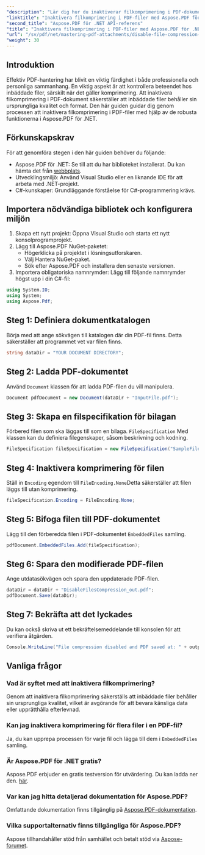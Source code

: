 ```yaml
---
"description": "Lär dig hur du inaktiverar filkomprimering i PDF-dokument med Aspose.PDF för .NET. Den här detaljerade handledningen guidar dig steg för steg genom processen för att säkerställa inbäddade filer."
"linktitle": "Inaktivera filkomprimering i PDF-filer med Aspose.PDF för .NET"
"second_title": "Aspose.PDF för .NET API-referens"
"title": "Inaktivera filkomprimering i PDF-filer med Aspose.PDF för .NET"
"url": "/sv/pdf/net/mastering-pdf-attachments/disable-file-compression-in-pdf-files/"
"weight": 30
---
```


## Introduktion

Effektiv PDF-hantering har blivit en viktig färdighet i både professionella och personliga sammanhang. En viktig aspekt är att kontrollera beteendet hos inbäddade filer, särskilt när det gäller komprimering. Att inaktivera filkomprimering i PDF-dokument säkerställer att inbäddade filer behåller sin ursprungliga kvalitet och format. Den här guiden guidar dig genom processen att inaktivera filkomprimering i PDF-filer med hjälp av de robusta funktionerna i Aspose.PDF för .NET.

## Förkunskapskrav

För att genomföra stegen i den här guiden behöver du följande:

- Aspose.PDF för .NET: Se till att du har biblioteket installerat. Du kan hämta det från [webbplats](https://releases.aspose.com/pdf/net/).  
- Utvecklingsmiljö: Använd Visual Studio eller en liknande IDE för att arbeta med .NET-projekt.
- C#-kunskaper: Grundläggande förståelse för C#-programmering krävs.

## Importera nödvändiga bibliotek och konfigurera miljön

1. Skapa ett nytt projekt: Öppna Visual Studio och starta ett nytt konsolprogramprojekt.
2. Lägg till Aspose.PDF NuGet-paketet:
   - Högerklicka på projektet i lösningsutforskaren.
   - Välj Hantera NuGet-paket.
   - Sök efter Aspose.PDF och installera den senaste versionen.
3. Importera obligatoriska namnrymder:
   Lägg till följande namnrymder högst upp i din C#-fil:

```csharp
using System.IO;
using System;
using Aspose.Pdf;
```

## Steg 1: Definiera dokumentkatalogen

Börja med att ange sökvägen till katalogen där din PDF-fil finns. Detta säkerställer att programmet vet var filen finns.

```csharp
string dataDir = "YOUR DOCUMENT DIRECTORY";
```

## Steg 2: Ladda PDF-dokumentet

Använd `Document` klassen för att ladda PDF-filen du vill manipulera.

```csharp
Document pdfDocument = new Document(dataDir + "InputFile.pdf");
```

## Steg 3: Skapa en filspecifikation för bilagan

Förbered filen som ska läggas till som en bilaga. `FileSpecification` Med klassen kan du definiera filegenskaper, såsom beskrivning och kodning.

```csharp
FileSpecification fileSpecification = new FileSpecification("SampleFile.txt", "Sample text file");
```

## Steg 4: Inaktivera komprimering för filen

Ställ in `Encoding` egendom till `FileEncoding.None`Detta säkerställer att filen läggs till utan komprimering.

```csharp
fileSpecification.Encoding = FileEncoding.None;
```

## Steg 5: Bifoga filen till PDF-dokumentet

Lägg till den förberedda filen i PDF-dokumentet `EmbeddedFiles` samling.

```csharp
pdfDocument.EmbeddedFiles.Add(fileSpecification);
```

## Steg 6: Spara den modifierade PDF-filen

Ange utdatasökvägen och spara den uppdaterade PDF-filen.

```csharp
dataDir = dataDir + "DisableFilesCompression_out.pdf";
pdfDocument.Save(dataDir);
```

## Steg 7: Bekräfta att det lyckades

Du kan också skriva ut ett bekräftelsemeddelande till konsolen för att verifiera åtgärden.

```csharp
Console.WriteLine("File compression disabled and PDF saved at: " + outputFile);
```

## Vanliga frågor

### Vad är syftet med att inaktivera filkomprimering?
Genom att inaktivera filkomprimering säkerställs att inbäddade filer behåller sin ursprungliga kvalitet, vilket är avgörande för att bevara känsliga data eller upprätthålla efterlevnad.

### Kan jag inaktivera komprimering för flera filer i en PDF-fil?
Ja, du kan upprepa processen för varje fil och lägga till dem i `EmbeddedFiles` samling.

### Är Aspose.PDF för .NET gratis?
Aspose.PDF erbjuder en gratis testversion för utvärdering. Du kan ladda ner den. [här](https://releases.aspose.com/).

### Var kan jag hitta detaljerad dokumentation för Aspose.PDF?
Omfattande dokumentation finns tillgänglig på [Aspose.PDF-dokumentation](https://reference.aspose.com/pdf/net/).

### Vilka supportalternativ finns tillgängliga för Aspose.PDF?
Aspose tillhandahåller stöd från samhället och betalt stöd via [Aspose-forumet](https://forum.aspose.com/c/pdf/10).